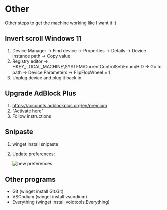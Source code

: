 # Other

Other steps to get the machine working like I want it :)

## Invert scroll Windows 11

1. Device Manager -> Find device -> Properties -> Details -> Device instance path -> Copy value
2. Registry editor -> HKEY_LOCAL_MACHINE\SYSTEM\CurrentControlSet\Enum\HID -> Go to path -> Device Parameters -> FlipFlopWheel = 1
3. Unplug device and plug it back in

## Upgrade AdBlock Plus

1. https://accounts.adblockplus.org/en/premium
2. "Activate here"
3. Follow instructions

## Snipaste

1. winget install snipaste

2. Update preferences:

    ![new preferences](https://github.com/user-attachments/assets/f3e6199e-f7e4-4c8e-b45f-83272b3e6ffa)


## Other programs

- Git (winget install Git.Git)
- VSCodium (winget install vscodium)
- Everything (winget install voidtools.Everything)
